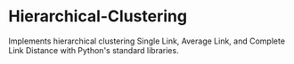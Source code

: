 # Hierarchical-Clustering
Implements hierarchical clustering Single Link, Average Link, and Complete Link Distance with Python's standard libraries.
